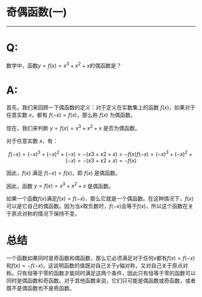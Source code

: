 # 奇偶函数(一)

<hr>


# Q:
数学中，函数$y=f(x)=x^{3}+x^{2}+x$的偶函数是？

# A:

首先，我们来回顾一下偶函数的定义：对于定义在实数集上的函数 $f(x)$，如果对于任意实数 $x$，都有 $f(-x)=f(x)$，那么称 $f(x)$ 为偶函数。

现在，我们来判断 $y=f(x)=x^3+x^2+x$ 是否为偶函数。

对于任意实数 $x$，有：

$$ f(−x)=(−x)^{3}+(−x)^{2}+(−x)=−(x3+x2+x)=−f(x)f(−x)=(−x)^{3}+(−x)^{2}+(−x)=−(x3+x2+x)=−f(x)  $$

因此，$f(x)$ 满足 $f(-x)=f(x)$，即 $f(x)$ 是偶函数。

因此，函数 $y=f(x)=x^3+x^2+x$ 是偶函数。

如果一个函数$f(x)$满足$f(x)=f(-x)$，那么它就是一个偶函数。在这种情况下，$f(x)$可以是它自己的偶函数。因为当$x$取负数时，$f(-x)$会等于$f(x)$，所以这个函数在关于原点对称的情况下保持不变。



# 总结

一个函数如果同时是奇函数和偶函数，那么它必须满足对于任何$x$都有$f(x) = f(-x)$和$f(x) = -f(-x)$，这说明函数的值既对自己关于$y$轴对称，又对自己关于原点对称。只有恒等于零的函数才能同时满足这两个条件，因此只有恒等于零的函数可以同时是偶函数和奇函数。对于其他函数来说，它们只可能是偶函数或奇函数，或者既不是偶函数也不是奇函数。